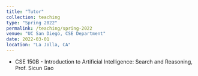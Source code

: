 ```yaml
---
title: "Tutor"
collection: teaching
type: "Spring 2022"
permalink: /teaching/spring-2022
venue: "UC San Diego, CSE Department"
date: 2022-03-01
location: "La Jolla, CA"
---
```

- CSE 150B - Introduction to Artificial Intelligence: Search and Reasoning, Prof. Sicun Gao
